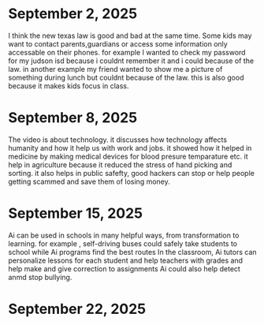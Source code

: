 # September 2, 2025
I think the new texas law is good and bad at the same time.
Some kids may want to contact parents,guardians or access some information only accessable on their phones.
for example I wanted to check my password for my judson isd because i couldnt remember it and i could because of the law.
in another example my friend wanted to show me a picture of something during lunch but couldnt because of the law.
this is also good because it makes kids focus in class.
# September 8, 2025
The video is about technology.
it discusses how technology affects humanity and how it help us with work and jobs.
it showed how it helped in medicine by making medical devices for blood presure temparature etc.
it help in agriculture because it reduced the stress of hand picking and sorting.
it also helps in public safefty, good hackers can stop or help people getting scammed and save them of losing money.
# September 15, 2025
Ai can be used in schools in many helpful ways, from transformation to learning.
for example , self-driving buses could safely take students to school while Ai programs find the best routes
In the classroom, Ai tutors can personalize lessons for each student and help teachers with grades
and help make and give correction to assignments
Ai could also help detect anmd stop bullying.
# September 22, 2025
